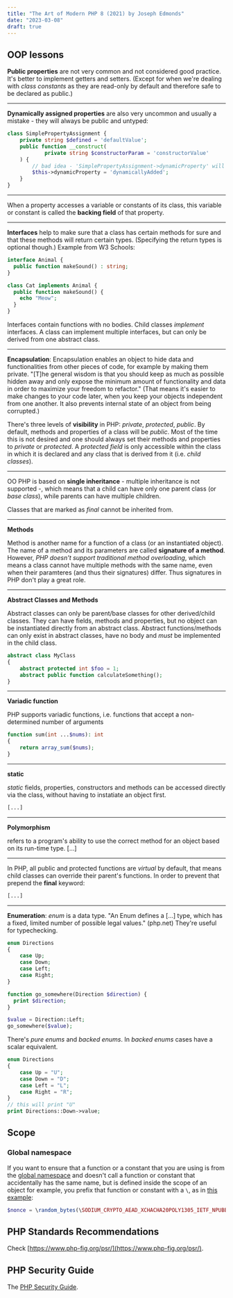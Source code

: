 ```yaml
---
title: "The Art of Modern PHP 8 (2021) by Joseph Edmonds"
date: "2023-03-08"
draft: true
---
```


## OOP lessons

**Public properties** are not very common and not considered good practice. It's better to implement getters and setters. (Except for when we're dealing with _class constants_ as they are read-only by default and therefore safe to be declared as public.)

---

**Dynamically assigned properties** are also very uncommon and usually a mistake - they will always be public and untyped:

```php
class SimplePropertyAssignment {
    private string $defined = 'defaultValue';
    public function __construct(
            private string $constructorParam = 'constructorValue'
    ) {
        // bad idea - 'SimplePropertyAssignment->dynamicProperty' will be public and untyped
        $this->dynamicProperty = 'dynamicallyAdded';
    }
}
```

---

When a property accesses a variable or constants of its class, this variable or constant is called the **backing field** of that property.

---

**Interfaces** help to make sure that a class has certain methods for sure and that these methods will return certain types. (Specifying the return types is optional though.)
Example from W3 Schools:

```php
interface Animal {
  public function makeSound() : string;
}

class Cat implements Animal {
  public function makeSound() {
    echo "Meow";
  }
}
```

Interfaces contain functions with no bodies. Child classes _implement_ interfaces. A class can implement multiple interfaces, but can only be derived from one abstract class.

---

**Encapsulation**: Encapsulation enables an object to hide data and functionalities from other pieces of code, for example by making them private. "[T]he general wisdom is that you should keep as much as possible hidden away and only expose the minimum amount of functionality and data in order to maximize your freedom to refactor." (That means it's easier to make changes to your code later, when you keep your objects independent from one another. It also prevents internal state of an object from being corrupted.)

There's three levels of **visibility** in PHP: _private_, _protected_, _public_. By default, methods and properties of a class will be _public_. Most of the time this is not desired and one should always set their methods and properties to _private_ or _protected_.
A _protected field_ is only accessible within the class in which it is declared and any class that is derived from it (i.e. _child classes_).

---

OO PHP is based on **single inheritance** - multiple inheritance is not supported -, which means that a child can have only one parent class (or _base class_), while parents can have multiple children.

Classes that are marked as _final_ cannot be inherited from.

---

**Methods**

Method is another name for a function of a class (or an instantiated object). The name of a method and its parameters are called **signature of a method**. However, _PHP doesn't support traditional method overloading_, which means a class cannot have multiple methods with the same name, even when their paramteres (and thus their signatures) differ. Thus signatures in PHP don't play a great role.

---

**Abstract Classes and Methods**

Abstract classes can only be parent/base classes for other derived/child classes. They can have fields, methods and properties, but no object can be instantiated directly from an abstract class. Abstract functions/methods can only exist in abstract classes, have no body and _must_ be implemented in the child class.

```php
abstract class MyClass
{
    abstract protected int $foo = 1;
    abstract public function calculateSomething();
}
```

---

**Variadic function**

PHP supports variadic functions, i.e. functions that accept a non-determined number of arguments

```php
function sum(int ...$nums): int
{
    return array_sum($nums);
}
```

---

**static**

_static_ fields, properties, constructors and methods can be accessed directly via the class, without having to instatiate an object first.

```php
[...]
```

---

**Polymorphism**

refers to a program's ability to use the correct method for an object based on its run-time type.
[...]

---

In PHP, all public and protected functions are _virtual_ by default, that means child classes can override their parent's functions. In order to prevent that prepend the **final** keyword:

```php
[...]
```

---

**Enumeration**: _enum_ is a data type. "An Enum defines a [...] type, which has a fixed, limited number of possible legal values." (php.net) They're useful for typechecking.

```php
enum Directions
{
    case Up;
    case Down;
    case Left;
    case Right;
}

function go_somewhere(Direction $direction) {
  print $direction;
}

$value = Direction::Left;
go_somewhere($value);
```

There's _pure enums_ and _backed enums_. In _backed enums_ cases have a scalar equivalent.

```php
enum Directions
{
    case Up = "U";
    case Down = "D";
    case Left = "L";
    case Right = "R";
}
// this will print "U"
print Directions::Down->value;
```

## Scope

### Global namespace

If you want to ensure that a function or a constant that you are using is from the [global namespace](https://www.php.net/manual/en/language.namespaces.global.php) and doesn't call a function or constant that accidentally has the same name, but is defined inside the scope of an object for example, you prefix that function or constant with a `\`, as in [this example](https://php.watch/articles/modern-php-encryption-decryption-sodium):

```php
$nonce = \random_bytes(\SODIUM_CRYPTO_AEAD_XCHACHA20POLY1305_IETF_NPUBBYTES);
```

## PHP Standards Recommendations

Check [https://www.php-fig.org/psr/](https://www.php-fig.org/psr/).

## PHP Security Guide

The [PHP Security Guide](https://privacyaustralia.net/phpsec/projects/guide).
